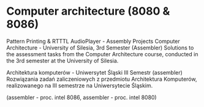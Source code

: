 # Computer architecture (8080 & 8086)
Pattern Printing & RTTTL AudioPlayer - Assembly Projects
Computer Architecture - University of Silesia, 3rd Semester (Assembler)
Solutions to the assessment tasks from the Computer Architecture course, conducted in the 3rd semester at the University of Silesia.


Architektura komputerów - Uniwersytet Śląski III Semestr (assembler) 
Rozwiązania zadań zaliczeniowych z przedmiotu Architektura Komputerów, realizowanego na III semestrze na Uniwersytecie Śląskim.  

(assembler - proc. intel 8086, assembler - proc. intel 8080)
